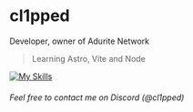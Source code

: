 # cl1pped

Developer, owner of Adurite Network

> Learning Astro, Vite and Node

[![My Skills](https://skillicons.dev/icons?i=html,css,js,ts,astro,vite,nodejs,tailwind,github,vscode,git,pnpm&perline=4)](#)
###### Feel free to contact me on Discord (@cl1pped)
